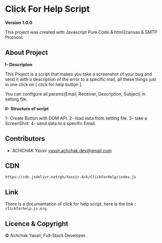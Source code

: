 # Click For Help Script

**Version 1.0.0**

This project was created with Javascript Pure Code & html2canvas & SMTP Protocol.

## About Project

**I- Descripton**

This Project is a script that makes you take a screenshot of your bug and send it with a description of the error to a specific mail, all these things just in one click on [ click for help button ].

You can configure all params(Email, Receiver, Description, Subject) in setting file.

**II- Structure of script**

1- Create Button with DOM API.
2- load data from setting file. 
3- take a ScreenShot.
4- send data to a specific Email.

## Contributors

- ACHCHAK Yassir <yassir.achchak.dev@gmail.com>

## CDN

`https://cdn.jsdelivr.net/gh/Yassir-Ack/ClickForHelp/index.js`

## Link

There is a documentation of click for help script, here is the link :
`clickforhelp.js.org`

## Licence & Copyright

© Achchak Yassir, Full-Stack Developer.

